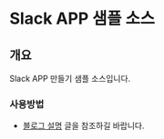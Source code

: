 # Slack APP 샘플 소스

## 개요
Slack APP 만들기 샘플 소스입니다.  

### 사용방법  
- [블로그 설명](https://yscho03.tistory.com/285) 글을 참조하길 바랍니다.
